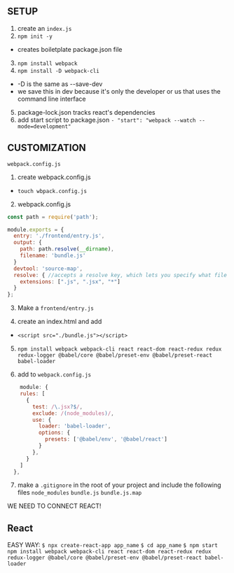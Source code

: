 ## SETUP

1. create an `index.js`
2. `npm init -y`
  - creates boiletplate package.json file
3. `npm install webpack`
4. `npm install -D webpack-cli`
  - -D is the same as --save-dev 
  - we save this in dev because it's only the developer or us that uses the command line interface

5. package-lock.json tracks react's dependencies
6. add start script to package.json
  `- "start": "webpack --watch --mode=development"`

## CUSTOMIZATION

`webpack.config.js`
1. create webpack.config.js
  - `touch wbpack.config.js`

2. webpack.config.js
```js
const path = require('path');

module.exports = {
  entry: './frontend/entry.js',
  output: {
    path: path.resolve(__dirname),
    filename: 'bundle.js'
  }
  devtool: 'source-map',
  resolve: { //accepts a resolve key, which lets you specify what file extensions to process without explicitly naming them when we import export. You must include the star matcher '*' to be able to include files with an explicit extension.
    extensions: [".js", ".jsx", "*"] 
  }
};
```

3. Make a `frontend/entry.js`

4. create an index.html and add
  - `<script src="./bundle.js"></script>`

5. `npm install webpack webpack-cli react react-dom react-redux redux redux-logger @babel/core @babel/preset-env @babel/preset-react babel-loader`

6. add to `webpack.config.js`
```js
    module: {
    rules: [
      { 
        test: /\.jsx?$/, 
        exclude: /(node_modules)/, 
        use: {
          loader: 'babel-loader', 
          options: { 
            presets: ['@babel/env', '@babel/react'] 
          }
        },
      }
    ]
  },
```
  
  7. make a `.gitignore` in the root of your project and include the following files
    `node_modules`
    `bundle.js`
    `bundle.js.map`

WE NEED TO CONNECT REACT!

## React

EASY WAY:
`$ npx create-react-app app_name`
`$ cd app_name`
`$ npm start`
`npm install webpack webpack-cli react react-dom react-redux redux redux-logger @babel/core @babel/preset-env @babel/preset-react babel-loader`




